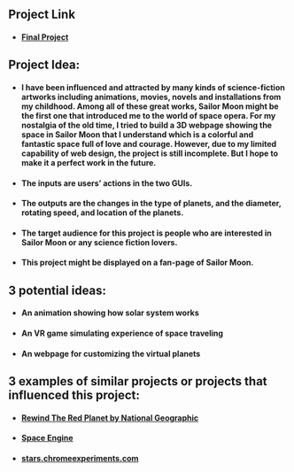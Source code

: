 ## Project Link
* #### [Final Project](http://kikijinqili.github.io/CIM640-JinqiLi//homework/final/index.html)

## Project Idea:
* #### I have been influenced and attracted by many kinds of science-fiction artworks including animations, movies, novels and installations from my childhood. Among all of these great works, Sailor Moon might be the first one that introduced me to the world of space opera. For my nostalgia of the old time, I tried to build a 3D webpage showing the space in Sailor Moon that I understand which is a colorful and fantastic space full of love and courage. However, due to my limited capability of web design, the project is still incomplete. But I hope to make it a perfect work in the future.
* #### The inputs are users’ actions in the two GUIs.
* #### The outputs are the changes in the type of planets, and the diameter, rotating speed, and location of the planets.
* #### The target audience for this project is people who are interested in Sailor Moon or any science fiction lovers.
* #### This project might be displayed on a fan-page of Sailor Moon.

## 3 potential ideas:
* #### An animation showing how solar system works
* #### An VR game simulating experience of space traveling
* #### An webpage for customizing the virtual planets

## 3 examples of similar projects or projects that influenced this project:
* #### [Rewind The Red Planet by National Geographic](https://www.nationalgeographic.com/science/2016/11/exploring-mars-map-panorama-pictures/)
* #### [Space Engine](http://spaceengine.org/)
* #### [stars.chromeexperiments.com](http://stars.chromeexperiments.com/)
